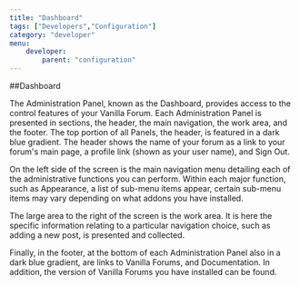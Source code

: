 ```yaml
---
title: "Dashboard"
tags: ["Developers","Configuration"]
category: "developer"
menu:
    developer:
        parent: "configuration"
---
```

##Dashboard

The Administration Panel, known as the Dashboard, provides access to the control features of your Vanilla Forum. Each Administration Panel is presented in sections, the header, the main navigation, the work area, and the footer. The top portion of all Panels, the header, is featured in a dark blue gradient. The header shows the name of your forum as a link to your forum's main page, a profile link (shown as your user name), and Sign Out.

On the left side of the screen is the main navigation menu detailing each of the administrative functions you can perform. Within each major function, such as Appearance, a list of sub-menu items appear, certain sub-menu items may vary depending on what addons you have installed.

The large area to the right of the screen is the work area. It is here the specific information relating to a particular navigation choice, such as adding a new post, is presented and collected.

Finally, in the footer, at the bottom of each Administration Panel also in a dark blue gradient, are links to Vanilla Forums, and Documentation. In addition, the version of Vanilla Forums you have installed can be found.
